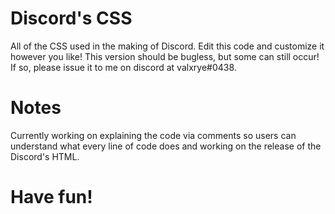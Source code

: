 # Discord's CSS 
 
All of the CSS used in the making of Discord.
Edit this code and customize it however you like!
This version should be bugless, but some can still occur! If so, please issue it to me on discord at valxrye#0438.

# Notes
 Currently working on explaining the code via comments so users can understand what every line of code does and working on the release of the Discord's HTML.
# Have fun!
